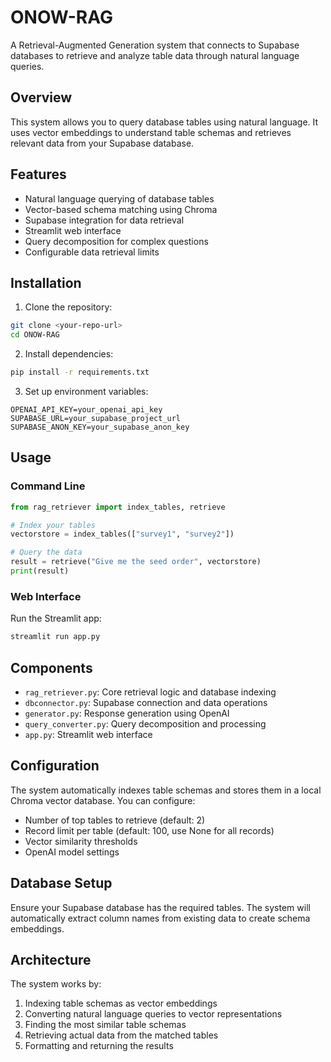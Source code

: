 # ONOW-RAG

A Retrieval-Augmented Generation system that connects to Supabase databases to retrieve and analyze table data through natural language queries.

## Overview

This system allows you to query database tables using natural language. It uses vector embeddings to understand table schemas and retrieves relevant data from your Supabase database.

## Features

- Natural language querying of database tables
- Vector-based schema matching using Chroma
- Supabase integration for data retrieval
- Streamlit web interface
- Query decomposition for complex questions
- Configurable data retrieval limits

## Installation

1. Clone the repository:
```bash
git clone <your-repo-url>
cd ONOW-RAG
```

2. Install dependencies:
```bash
pip install -r requirements.txt
```

3. Set up environment variables:
```env
OPENAI_API_KEY=your_openai_api_key
SUPABASE_URL=your_supabase_project_url
SUPABASE_ANON_KEY=your_supabase_anon_key
```

## Usage

### Command Line

```python
from rag_retriever import index_tables, retrieve

# Index your tables
vectorstore = index_tables(["survey1", "survey2"])

# Query the data
result = retrieve("Give me the seed order", vectorstore)
print(result)
```

### Web Interface

Run the Streamlit app:
```bash
streamlit run app.py
```

## Components

- `rag_retriever.py`: Core retrieval logic and database indexing
- `dbconnector.py`: Supabase connection and data operations
- `generator.py`: Response generation using OpenAI
- `query_converter.py`: Query decomposition and processing
- `app.py`: Streamlit web interface

## Configuration

The system automatically indexes table schemas and stores them in a local Chroma vector database. You can configure:

- Number of top tables to retrieve (default: 2)
- Record limit per table (default: 100, use None for all records)
- Vector similarity thresholds
- OpenAI model settings

## Database Setup

Ensure your Supabase database has the required tables. The system will automatically extract column names from existing data to create schema embeddings.

## Architecture

The system works by:
1. Indexing table schemas as vector embeddings
2. Converting natural language queries to vector representations
3. Finding the most similar table schemas
4. Retrieving actual data from the matched tables
5. Formatting and returning the results
